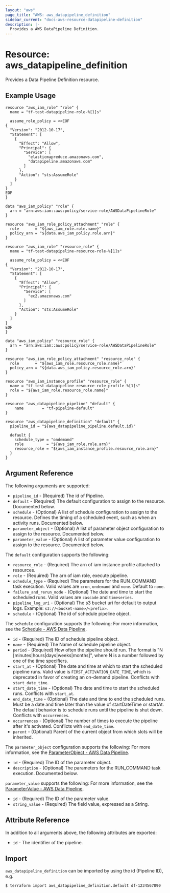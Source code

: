 ```yaml
---
layout: "aws"
page_title: "AWS: aws_datapipeline_definition"
sidebar_current: "docs-aws-resource-datapipeline-definition"
description: |-
  Provides a AWS DataPipeline Definition.
---
```


# Resource: aws_datapipeline_definition

Provides a Data Pipeline Definition resource.

## Example Usage

```hcl
resource "aws_iam_role" "role" {
  name = "tf-test-datapipeline-role-%[1]s"
      
  assume_role_policy = <<EOF
{
  "Version": "2012-10-17",
  "Statement": [
    {
      "Effect": "Allow",
      "Principal": {
        "Service": [
          "elasticmapreduce.amazonaws.com",
          "datapipeline.amazonaws.com"
        ]
      },
      "Action": "sts:AssumeRole"
    }
  ]
}
EOF
}

data "aws_iam_policy" "role" {
  arn = "arn:aws:iam::aws:policy/service-role/AWSDataPipelineRole"
}

resource "aws_iam_role_policy_attachment" "role" {
  role       = "${aws_iam_role.role.name}"
  policy_arn = "${data.aws_iam_policy.role.arn}"
}

resource "aws_iam_role" "resource_role" {
  name = "tf-test-datapipeline-resource-role-%[1]s"
      
  assume_role_policy = <<EOF
{
  "Version": "2012-10-17",
  "Statement": [
    {
      "Effect": "Allow",
      "Principal": {
        "Service": [
          "ec2.amazonaws.com"
        ]
      },
      "Action": "sts:AssumeRole"
    }
  ]
}
EOF
}

data "aws_iam_policy" "resource_role" {
  arn = "arn:aws:iam::aws:policy/service-role/AWSDataPipelineRole"
}

resource "aws_iam_role_policy_attachment" "resource_role" {
  role       = "${aws_iam_role.resource_role.name}"
  policy_arn = "${data.aws_iam_policy.resource_role.arn}"
}

resource "aws_iam_instance_profile" "resource_role" {
  name = "tf-test-datapipeline-resource-role-profile-%[1]s"
  role = "${aws_iam_role.resource_role.name}"
}

resource "aws_datapipeline_pipeline" "default" {
	name      	= "tf-pipeline-default"
}

resource "aws_datapipeline_definition" "default" {
  pipeline_id = "${aws_datapipeline_pipeline.default.id}"

  default {
	schedule_type = "ondemand"
	role          = "${aws_iam_role.role.arn}"
	resource_role = "${aws_iam_instance_profile.resource_role.arn}"
  }
}
```

## Argument Reference

The following arguments are supported:

* `pipeline_id` - (Required) The id of Pipeline.
* `default` - (Required) The default configuration to assign to the resource. Documented below.
* `schedule` - (Optional) A list of schedule configuration to assign to the resource. Defines the timing of a scheduled event, such as when an activity runs. Documented below.
* `parameter_object` - (Optional) A list of parameter object configuration to assign to the resource. Documented below.
* `parameter_value` - (Optional) A list of parameter value configuration to assign to the resource. Documented below.

The `default` configuration supports the following:

* `resource_role` - (Required) The arn of iam instance profile attached to resources.
* `role` - (Required) The arn of iam role, execute pipeline.
* `schedule_type` - (Required) The parameters for the RUN_COMMAND task execution. Valid values are `cron`, `ondemand` and `none`. Default to `none`.
* `failure_and_rerun_mode` - (Optional) The date and time to start the scheduled runs. Valid values are `cascade` and `timeseries`.
* `pipeline_log_uri` - (Optional) The s3 bucket uri for default to output logs. Example: `s3://<bucket-name>/<prefix>`.
* `schedule` - (Optional) The id of schedule pipeline object.

The `schedule` configuration supports the following:
For more information, see the [Schedule - AWS Data Pipeline](https://docs.aws.amazon.com/datapipeline/latest/DeveloperGuide/dp-object-schedule.html).

* `id` - (Required) The ID of schedule pipeline object.
* `name` - (Required) The Name of schedule pipeline object.
* `period` - (Required) How often the pipeline should run. The format is "N [minutes|hours|days|weeks|months]", where N is a number followed by one of the time specifiers.
* `start_at` - (Optional) The date and time at which to start the scheduled pipeline runs. Valid value is `FIRST_ACTIVATION_DATE_TIME`, which is deprecated in favor of creating an on-demand pipeline. Conflicts with `start_date_time`.
* `start_date_time` - (Optional) The date and time to start the scheduled runs. Conflicts with `start_at`.
* `end_date_time` - (Optional) The date and time to end the scheduled runs. Must be a date and time later than the value of startDateTime or startAt. The default behavior is to schedule runs until the pipeline is shut down. Conflicts with `occurrences`.
* `occurrences` - (Optional) The number of times to execute the pipeline after it's activated. Conflicts with `end_date_time`.
* `parent` - (Optional) Parent of the current object from which slots will be inherited.

The `parameter_object` configuration supports the following:
For more information, see the [ParameterObject - AWS Data Pipeline](https://docs.aws.amazon.com/ja_jp/datapipeline/latest/APIReference/API_ParameterObject.html).

* `id` - (Required) The ID of the parameter object.
* `description` - (Optional) The parameters for the RUN_COMMAND task execution. Documented below.

`parameter_value` supports the following:
For more information, see the [ParameterValue - AWS Data Pipeline](https://docs.aws.amazon.com/ja_jp/datapipeline/latest/APIReference/API_ParameterValue.html).

* `id` - (Required) The ID of the parameter value.
* `string_value` - (Required) The field value, expressed as a String.

## Attribute Reference

In addition to all arguments above, the following attributes are exported:

* `id` - The identifier of the pipeline.

## Import

`aws_datapipeline_definition` can be imported by using the id (Pipeline ID), e.g.

```
$ terraform import aws_datapipeline_definition.default df-1234567890
```